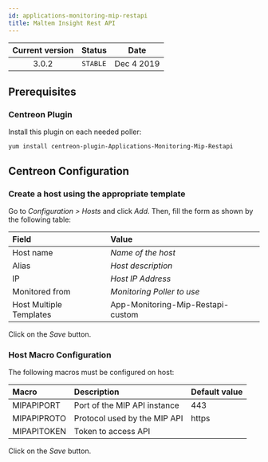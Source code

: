 ```yaml
---
id: applications-monitoring-mip-restapi
title: Maltem Insight Rest API
---
```


| Current version | Status | Date |
| :-: | :-: | :-: |
| 3.0.2 | `STABLE` | Dec  4 2019 |

## Prerequisites

### Centreon Plugin

Install this plugin on each needed poller:

``` shell
yum install centreon-plugin-Applications-Monitoring-Mip-Restapi
```

## Centreon Configuration

### Create a host using the appropriate template

Go to *Configuration \> Hosts* and click *Add*. Then, fill the form as shown by
the following table:

| Field                   | Value                             |
| :---------------------- | :-------------------------------- |
| Host name               | *Name of the host*                |
| Alias                   | *Host description*                |
| IP                      | *Host IP Address*                 |
| Monitored from          | *Monitoring Poller to use*        |
| Host Multiple Templates | App-Monitoring-Mip-Restapi-custom |

Click on the *Save* button.

### Host Macro Configuration

The following macros must be configured on host:

| Macro       | Description                  | Default value |
| :---------- | :--------------------------- | :------------ |
| MIPAPIPORT  | Port of the MIP API instance | 443           |
| MIPAPIPROTO | Protocol used by the MIP API | https         |
| MIPAPITOKEN | Token to access API          |               |

Click on the *Save* button.

